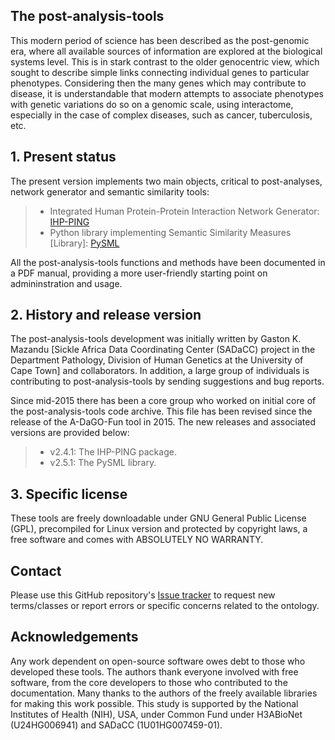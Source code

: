 The post-analysis-tools
-----------
This modern period of science has been described as the post-genomic era, where all available sources of information are explored at the biological systems level. This is in stark contrast to the older genocentric view, which sought to describe simple links connecting individual genes to particular phenotypes. Considering then the many genes which may contribute to disease, it is understandable that modern attempts to associate phenotypes with genetic variations do so on a genomic scale, using interactome, especially in the case of complex diseases, such as cancer, tuberculosis, etc.

## 1. Present status

The present version implements two main objects, critical to post-analyses, network generator and semantic similarity tools:
   > - Integrated Human Protein-Protein Interaction Network Generator: [IHP-PING](./ihp-ping) 
   > - Python library implementing Semantic Similarity Measures \[Library\]: [PySML](./pysml)
   >
   
All the post-analysis-tools functions and methods have been documented in a PDF manual, providing a more user-friendly starting point on admininstration and usage.

## 2. History and release version

The post-analysis-tools development was initially written by Gaston K. Mazandu \[Sickle Africa Data Coordinating Center (SADaCC) project in the Department Pathology, Division of Human Genetics at the University of Cape Town\] and collaborators. In addition, a large group of individuals is contributing to post-analysis-tools by sending suggestions and bug reports.

Since mid-2015 there has been a core group who worked on initial core of the post-analysis-tools code archive. This file has been revised since the release of the A-DaGO-Fun tool in 2015. The new releases and associated versions are provided below:
>- v2.4.1: The IHP-PING package.
>- v2.5.1: The PySML library.
>

## 3. Specific license
These tools are freely downloadable under GNU General Public License (GPL), precompiled for Linux version and protected by copyright laws, a free software and comes with ABSOLUTELY NO WARRANTY.


Contact
----
Please use this GitHub repository's [Issue tracker](https://github.com/hiodev/hio-ontology/issues) to request new terms/classes or report errors or specific concerns related to the ontology.

Acknowledgements
-------
Any work dependent on open-source software owes debt to those who developed these tools. The authors thank everyone involved with free software, from the core developers to those who contributed to the documentation. Many thanks to the authors of the freely available libraries for making this work possible. This study is supported by the National Institutes of Health (NIH), USA, under Common Fund under H3ABioNet (U24HG006941) and SADaCC (1U01HG007459-01).
